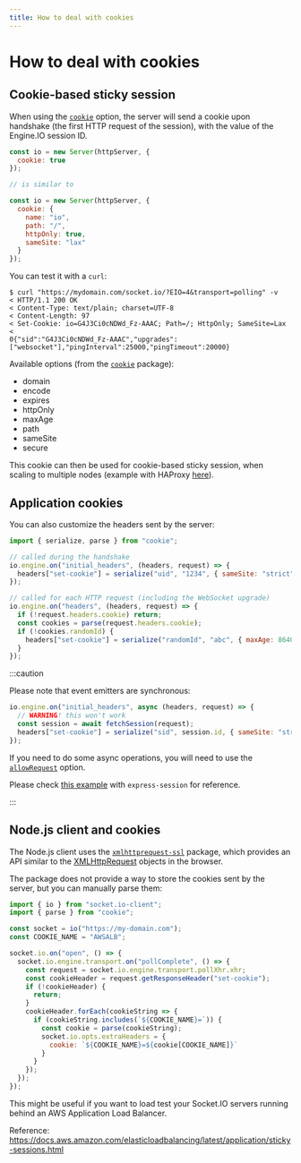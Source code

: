 ```yaml
---
title: How to deal with cookies
---
```


# How to deal with cookies

## Cookie-based sticky session

When using the [`cookie`](/docs/v4/server-options/#cookie) option, the server will send a cookie upon handshake (the first HTTP request of the session), with the value of the Engine.IO session ID.

```js
const io = new Server(httpServer, {
  cookie: true
});

// is similar to

const io = new Server(httpServer, {
  cookie: {
    name: "io",
    path: "/",
    httpOnly: true,
    sameSite: "lax"
  }
});
```

You can test it with a `curl`:

```
$ curl "https://mydomain.com/socket.io/?EIO=4&transport=polling" -v
< HTTP/1.1 200 OK
< Content-Type: text/plain; charset=UTF-8
< Content-Length: 97
< Set-Cookie: io=G4J3Ci0cNDWd_Fz-AAAC; Path=/; HttpOnly; SameSite=Lax
<
0{"sid":"G4J3Ci0cNDWd_Fz-AAAC","upgrades":["websocket"],"pingInterval":25000,"pingTimeout":20000}
```

Available options (from the [`cookie`](https://github.com/jshttp/cookie/) package):

- domain
- encode
- expires
- httpOnly
- maxAge
- path
- sameSite
- secure

This cookie can then be used for cookie-based sticky session, when scaling to multiple nodes (example with HAProxy [here](/docs/v4/using-multiple-nodes/#haproxy-configuration)).

## Application cookies

You can also customize the headers sent by the server:

```js
import { serialize, parse } from "cookie";

// called during the handshake
io.engine.on("initial_headers", (headers, request) => {
  headers["set-cookie"] = serialize("uid", "1234", { sameSite: "strict" });
});

// called for each HTTP request (including the WebSocket upgrade)
io.engine.on("headers", (headers, request) => {
  if (!request.headers.cookie) return;
  const cookies = parse(request.headers.cookie);
  if (!cookies.randomId) {
    headers["set-cookie"] = serialize("randomId", "abc", { maxAge: 86400 });
  }
});
```

:::caution

Please note that event emitters are synchronous:

```js
io.engine.on("initial_headers", async (headers, request) => {
  // WARNING! this won't work
  const session = await fetchSession(request);
  headers["set-cookie"] = serialize("sid", session.id, { sameSite: "strict" });
});
```

If you need to do some async operations, you will need to use the [`allowRequest`](/docs/v4/server-options/#allowrequest) option.

Please check [this example](/how-to/use-with-express-session#2nd-use-case-socketio-can-also-create-the-session-context) with `express-session` for reference.

:::

## Node.js client and cookies

The Node.js client uses the [`xmlhttprequest-ssl`](https://github.com/mjwwit/node-XMLHttpRequest) package, which provides an API similar to the [XMLHttpRequest](https://developer.mozilla.org/en-US/docs/Web/API/XMLHttpRequest) objects in the browser.

The package does not provide a way to store the cookies sent by the server, but you can manually parse them:

```js
import { io } from "socket.io-client";
import { parse } from "cookie";

const socket = io("https://my-domain.com");
const COOKIE_NAME = "AWSALB";

socket.io.on("open", () => {
  socket.io.engine.transport.on("pollComplete", () => {
    const request = socket.io.engine.transport.pollXhr.xhr;
    const cookieHeader = request.getResponseHeader("set-cookie");
    if (!cookieHeader) {
      return;
    }
    cookieHeader.forEach(cookieString => {
      if (cookieString.includes(`${COOKIE_NAME}=`)) {
        const cookie = parse(cookieString);
        socket.io.opts.extraHeaders = {
          cookie: `${COOKIE_NAME}=${cookie[COOKIE_NAME]}`
        }
      }
    });
  });
});
```

This might be useful if you want to load test your Socket.IO servers running behind an AWS Application Load Balancer.

Reference: https://docs.aws.amazon.com/elasticloadbalancing/latest/application/sticky-sessions.html
